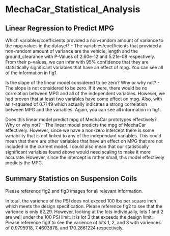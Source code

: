 # MechaCar_Statistical_Analysis

## Linear Regression to Predict MPG
Which variables/coefficients provided a non-random amount of variance to the mpg values in the dataset?
    - The variables/coefficients that provided a non-random amount of variance are the vehicle_length and the ground_clearance with P-Values of 2.60e-12 and 5.21e-08 respectively. From their p-values, we can infer with 95% confidence that they are statistically significant variables that have an effect of mpg. You can see all of the information in fig1.

Is the slope of the linear model considered to be zero? Why or why not?
    - The slope is not considered to be zero. If it were, there would be no correlation between MPG and all of the independent variables. However, we had proven that at least two variables have come effect on mpg. Also, with an r-squared of 0.7149 which actually indicates a strong correlation between MPG and the variables. Again, you can see all information in fig1.

Does this linear model predict mpg of MechaCar prototypes effectively? Why or why not?
    - The linear model predicts the mpg of MechaCar effectively. However, since we have a non-zero intercept there is some variability that is not linked to any of the independant variables. This could mean that there are other variables that have an effect on MPG that are not included in the current model. I could also mean that our statistically significant variables found above would need scaling to make it more accurate. However, since the intercept is rather small, this model effectively predicts the MPG. 

## Summary Statistics on Suspension Coils
Please reference fig2 and fig3 images for all relevant information.

In total, the varience of the PSI does not exceed 100 lbs per square inch which meets the design specification. Please reference fig2 to see that the varience is only 62.29. However, looking at the lots individually, lots 1 and 2 are well under the 100 PSI limit. It is lot 3 that exceeds the design limit. Please reference fig3 to see the varience of lots 1, 2, and 3 with variences of 0.9795918, 7.4693878, and 170.2861224 respectively. 


